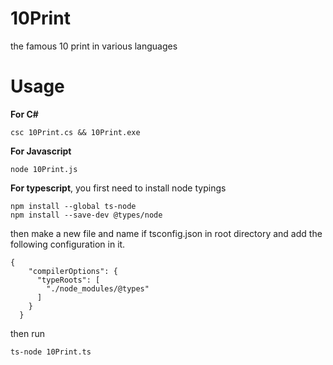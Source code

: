 # 10Print

the famous 10 print in various languages


# Usage

**For C#**

``` 
csc 10Print.cs && 10Print.exe
```

**For Javascript**

```
node 10Print.js
```
**For typescript**, you first need to install node typings

```
npm install --global ts-node
npm install --save-dev @types/node
```
then make a new file and name if tsconfig.json in root directory and add the following configuration in it.
```
{
    "compilerOptions": {
      "typeRoots": [
        "./node_modules/@types"
      ]
    }
  }
```
then run
```
ts-node 10Print.ts
```
